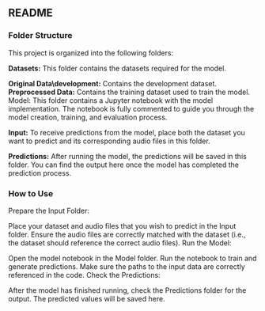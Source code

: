 ## README

### Folder Structure
This project is organized into the following folders:

**Datasets:** This folder contains the datasets required for the model.

**Original Data\development:** Contains the development dataset.
**Preprocessed Data:** Contains the training dataset used to train the model.
Model: This folder contains a Jupyter notebook with the model implementation. The notebook is fully commented to guide you through the model creation, training, and evaluation process.

**Input:** To receive predictions from the model, place both the dataset you want to predict and its corresponding audio files in this folder.

**Predictions:** After running the model, the predictions will be saved in this folder. You can find the output here once the model has completed the prediction process.

### How to Use
Prepare the Input Folder:

Place your dataset and audio files that you wish to predict in the Input folder.
Ensure the audio files are correctly matched with the dataset (i.e., the dataset should reference the correct audio files).
Run the Model:

Open the model notebook in the Model folder.
Run the notebook to train and generate predictions. Make sure the paths to the input data are correctly referenced in the code.
Check the Predictions:

After the model has finished running, check the Predictions folder for the output. The predicted values will be saved here.